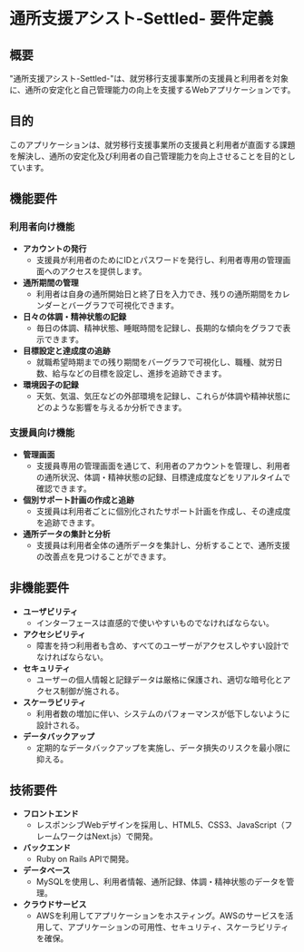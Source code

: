 # 通所支援アシスト-Settled- 要件定義

## 概要

"通所支援アシスト-Settled-"は、就労移行支援事業所の支援員と利用者を対象に、通所の安定化と自己管理能力の向上を支援するWebアプリケーションです。

## 目的

このアプリケーションは、就労移行支援事業所の支援員と利用者が直面する課題を解決し、通所の安定化及び利用者の自己管理能力を向上させることを目的としています。

## 機能要件

### 利用者向け機能

- **アカウントの発行**
  - 支援員が利用者のためにIDとパスワードを発行し、利用者専用の管理画面へのアクセスを提供します。
- **通所期間の管理**
  - 利用者は自身の通所開始日と終了日を入力でき、残りの通所期間をカレンダーとバーグラフで可視化できます。
- **日々の体調・精神状態の記録**
  - 毎日の体調、精神状態、睡眠時間を記録し、長期的な傾向をグラフで表示できます。
- **目標設定と達成度の追跡**
  - 就職希望時期までの残り期間をバーグラフで可視化し、職種、就労日数、給与などの目標を設定し、進捗を追跡できます。
- **環境因子の記録**
  - 天気、気温、気圧などの外部環境を記録し、これらが体調や精神状態にどのような影響を与えるか分析できます。

### 支援員向け機能

- **管理画面**
  - 支援員専用の管理画面を通じて、利用者のアカウントを管理し、利用者の通所状況、体調・精神状態の記録、目標達成度などをリアルタイムで確認できます。
- **個別サポート計画の作成と追跡**
  - 支援員は利用者ごとに個別化されたサポート計画を作成し、その達成度を追跡できます。
- **通所データの集計と分析**
  - 支援員は利用者全体の通所データを集計し、分析することで、通所支援の改善点を見つけることができます。

## 非機能要件

- **ユーザビリティ**
  - インターフェースは直感的で使いやすいものでなければならない。
- **アクセシビリティ**
  - 障害を持つ利用者も含め、すべてのユーザーがアクセスしやすい設計でなければならない。
- **セキュリティ**
  - ユーザーの個人情報と記録データは厳格に保護され、適切な暗号化とアクセス制御が施される。
- **スケーラビリティ**
  - 利用者数の増加に伴い、システムのパフォーマンスが低下しないように設計される。
- **データバックアップ**
  - 定期的なデータバックアップを実施し、データ損失のリスクを最小限に抑える。

## 技術要件

- **フロントエンド**
  - レスポンシブWebデザインを採用し、HTML5、CSS3、JavaScript（フレームワークはNext.js）で開発。
- **バックエンド**
  - Ruby on Rails APIで開発。
- **データベース**
  - MySQLを使用し、利用者情報、通所記録、体調・精神状態のデータを管理。
- **クラウドサービス**
  - AWSを利用してアプリケーションをホスティング。AWSのサービスを活用して、アプリケーションの可用性、セキュリティ、スケーラビリティを確保。
